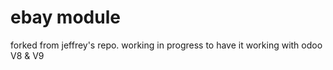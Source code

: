 ebay module
==========
forked from jeffrey's repo. working in progress to have it working with odoo V8 & V9
